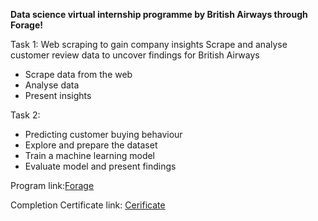 **Data science virtual internship programme by British Airways through Forage!**

Task 1:
Web scraping to gain company insights
Scrape and analyse customer review data to uncover findings for British Airways

* Scrape data from the web 
* Analyse data
* Present insights

Task 2:
* Predicting customer buying behaviour
* Explore and prepare the dataset
* Train a machine learning model
* Evaluate model and present findings

Program link:[Forage](https://www.theforage.com/virtual-internships/NjynCWzGSaWXQCxSX?ref=3YfxHKshCWGAuiSfX)

Completion Certificate link:  [Cerificate](https://forage-uploads-prod.s3.amazonaws.com/completion-certificates/British%20Airways/NjynCWzGSaWXQCxSX_British%20Airways_3YfxHKshCWGAuiSfX_1676293077624_completion_certificate.pdf)
